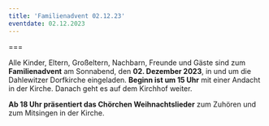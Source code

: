 ```yaml
---
title: 'Familienadvent 02.12.23'
eventdate: 02.12.2023
---
```


===

Alle Kinder, Eltern, Großeltern, Nachbarn, Freunde und Gäste sind zum **Familienadvent** am Sonnabend, den **02. Dezember 2023**, in und um die Dahlewitzer Dorfkirche eingeladen.
**Beginn ist um 15 Uhr** mit einer Andacht in der Kirche. Danach geht es auf dem Kirchhof weiter. 

**Ab 18 Uhr präsentiert das Chörchen Weihnachtslieder** zum Zuhören und zum Mitsingen in der Kirche.